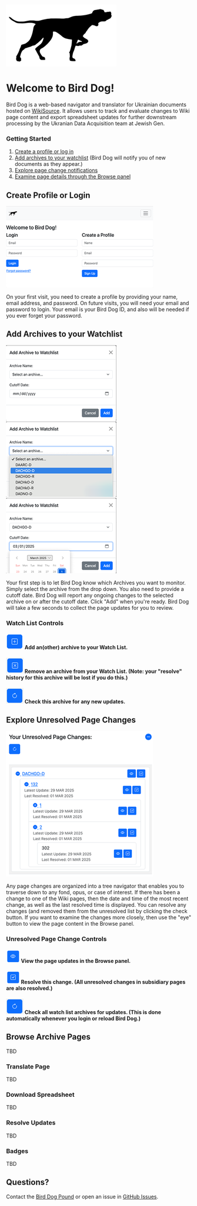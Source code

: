 ![Bird Dog](images/birddog.png)

# Welcome to Bird Dog!

Bird Dog is a web-based navigator and translator for Ukrainian documents hosted on [WikiSource](https://uk.wikisource.org). It allows users to track and evaluate changes to Wiki page content and export spreadsheet updates for further downstream processing by the Ukranian Data Acquisition team at Jewish Gen.

### Getting Started

1. [Create a profile or log in](#create-profile-or-login)
3. [Add archives to your watchlist](#add-archives-to-your-watchlist) (Bird Dog will notify you of new documents as they appear.)
5. [Explore page change notifications](#explore-unresolved-page-changes)
6. [Examine page details through the Browse panel](#browse-archive-pages)

## Create Profile or Login

![Login page screenshot](images/login.png)

On your first visit, you need to create a profile by providing your name, email address, and password. 
On future visits, you will need your email and password to login. Your email is your Bird Dog ID, and also will be needed if you ever forget your password.

## Add Archives to your Watchlist

![Add Archive](images/add_archive_1.png)
![Add Archive - Select Archive](images/add_archive_2.png)
![Add Archive - Select Cutoff Date](images/add_archive_3.png)

Your first step is to let Bird Dog know which Archives you want to monitor. Simply select the archive from the drop down. You also need to provide a cutoff date. Bird Dog will report any ongoing changes to the selected archive on or after the cutoff date. Click "Add" when you're ready. Bird Dog will take a few seconds to collect the page updates for you to review.

### Watch List Controls

#### ![Add](images/plus_button.png) Add an(other) archive to your Watch List.

#### ![Delete](images/delete_button.png) Remove an archive from your Watch List. (Note: your "resolve" history for this archive will be lost if you do this.)

#### ![Reload](images/reload_button.png) Check this archive for any new updates.
 
## Explore Unresolved Page Changes

![Unresolved Page Changes](images/unresolved_changes.png)

Any page changes are organized into a tree navigator that enables you to traverse down to any fond, opus, or case of interest. If there has been a change to one of the Wiki pages, then the date and time of the most recent change, as well as the last resolved time is displayed. You can resolve any changes (and removed them from the unresolved list by clicking the check button. If you want to examine the changes more closely, then use the "eye" button to view the page content in the Browse panel.

### Unresolved Page Change Controls

#### ![View](images/eye_button.png) View the page updates in the Browse panel.

#### ![Resolve](images/check_button.png) Resolve this change. (All unresolved changes in subsidiary pages are also resolved.)

#### ![Reload](images/reload_button.png) Check all watch list archives for updates. (This is done automatically whenever you login or reload Bird Dog.)

## Browse Archive Pages

TBD

### Translate Page

TBD
### Download Spreadsheet

TBD

### Resolve Updates

TBD

### Badges

TBD


## Questions?

Contact the [Bird Dog Pound](mailto:birddogpound2025@gmail.com) or open an issue in [GitHub Issues](https://github.com/jbrandt130/birddog/issues).
